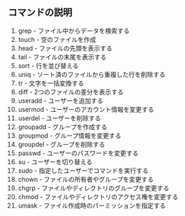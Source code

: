 ## コマンドの説明

1. grep - ファイル中からデータを検索する
1. touch - 空のファイルを作成
1. head - ファイルの先頭を表示する 
1. tail - ファイルの末尾を表示する
1. sort - 行を並び替える
1. uniq - ソート済のファイルから重複した行を削除する
1. tr - 文字を一括変換する
1. diff - 2つのファイルの差分を表示する
1. useradd - ユーザーを追加する
1. usermod - ユーザーのアカウント情報を変更する
1. userdel - ユーザーを削除する
1. groupadd - グループを作成する
1. groupmod - グループ情報を変更する
1. groupdel - グループを削除する
1. passwd - ユーザーのパスワードを変更する
1. su - ユーザーを切り替える
1. sudo - 指定したユーザーでコマンドを実行する
1. chown - ファイルの所有者やグループを変更する
1. chgrp - ファイルやディレクトリのグループを変更する
1. chmod - ファイルやディレクトリのアクセス権を変更する
1. umask - ファイル作成時のパーミッションを指定する
